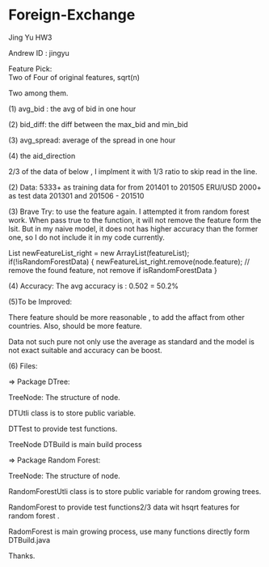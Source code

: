 # Foreign-Exchange
Jing Yu  HW3

Andrew ID : jingyu

Feature Pick:  
Two of Four of original features, sqrt(n) 

Two among them. 

(1) avg_bid : the avg of bid in one hour 

(2) bid_diff: the diff between the max_bid and min_bid

(3) avg_spread: average of the spread in one hour 

(4) the aid_direction

 2/3 of the data of below , I implment it with  1/3 ratio to skip read in the line.

(2) Data: 5333+  as training data for from 201401 to 201505 ERU/USD 
          2000+  as test data  201301 and 201506 - 201510

(3) Brave Try:   to use the feature again. I attempted it from random forest work. When pass true to the function, it will not remove the feature form the lsit. But in my naive model, it does not has higher accuracy than the former one, so I do not include it in my code currently.

 List<String> newFeatureList_right = new ArrayList<String>(featureList);
 if(!isRandomForestData) {
      newFeatureList_right.remove(node.feature);   // remove the found feature, not remove if isRandomForestData 
 }

(4) Accuracy: The avg accuracy is : 0.502 =  50.2%

(5)To be Improved: 

   There feature should be more reasonable , to add the affact from other countries. Also, should be more  feature. 

   Data not such pure not only use the average as standard and the model is not exact suitable and accuracy can be boost.

(6) Files:  

=> Package DTree: 

TreeNode: The structure of node.

DTUtli class is to store public variable.

DTTest to provide test functions.

TreeNode DTBuild is main build process

=> Package Random Forest: 

TreeNode: The structure of node.

RandomForestUtli class is to store public variable for random growing trees.

RandomForest to provide test functions2/3 data wit hsqrt features for random forest .

RadomForest  is main growing process, use many functions directly form DTBuild.java

Thanks. 
